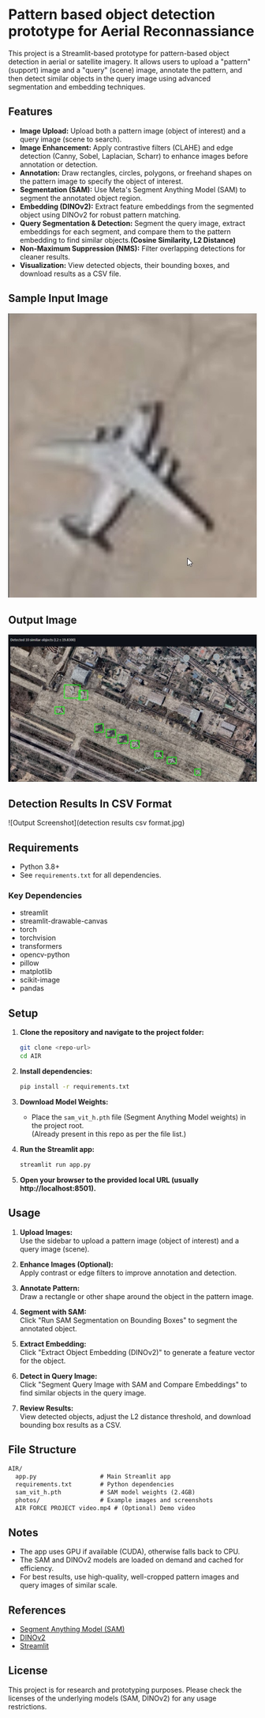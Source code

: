 # Pattern based object detection prototype for Aerial Reconnassiance

This project is a Streamlit-based prototype for pattern-based object detection in aerial or satellite imagery. It allows users to upload a "pattern" (support) image and a "query" (scene) image, annotate the pattern, and then detect similar objects in the query image using advanced segmentation and embedding techniques.

## Features

- **Image Upload:** Upload both a pattern image (object of interest) and a query image (scene to search).
- **Image Enhancement:** Apply contrastive filters (CLAHE) and edge detection (Canny, Sobel, Laplacian, Scharr) to enhance images before annotation or detection.
- **Annotation:** Draw rectangles, circles, polygons, or freehand shapes on the pattern image to specify the object of interest.
- **Segmentation (SAM):** Use Meta's Segment Anything Model (SAM) to segment the annotated object region.
- **Embedding (DINOv2):** Extract feature embeddings from the segmented object using DINOv2 for robust pattern matching.
- **Query Segmentation & Detection:** Segment the query image, extract embeddings for each segment, and compare them to the pattern embedding to find similar objects.**(Cosine Similarity, L2 Distance)**
- **Non-Maximum Suppression (NMS):** Filter overlapping detections for cleaner results.
- **Visualization:** View detected objects, their bounding boxes, and download results as a CSV file.

## Sample Input Image

![Demo Screenshot](input1.jpg)

## Output Image

![Output Screenshot](output2.jpg)

## Detection Results In CSV Format
![Output Screenshot](detection results csv format.jpg)

## Requirements

- Python 3.8+
- See `requirements.txt` for all dependencies.

### Key Dependencies

- streamlit
- streamlit-drawable-canvas
- torch
- torchvision
- transformers
- opencv-python
- pillow
- matplotlib
- scikit-image
- pandas

## Setup

1. **Clone the repository and navigate to the project folder:**
   ```bash
   git clone <repo-url>
   cd AIR
   ```

2. **Install dependencies:**
   ```bash
   pip install -r requirements.txt
   ```

3. **Download Model Weights:**
   - Place the `sam_vit_h.pth` file (Segment Anything Model weights) in the project root.  
     (Already present in this repo as per the file list.)

4. **Run the Streamlit app:**
   ```bash
   streamlit run app.py
   ```

5. **Open your browser to the provided local URL (usually http://localhost:8501).**

## Usage

1. **Upload Images:**  
   Use the sidebar to upload a pattern image (object of interest) and a query image (scene).

2. **Enhance Images (Optional):**  
   Apply contrast or edge filters to improve annotation and detection.

3. **Annotate Pattern:**  
   Draw a rectangle or other shape around the object in the pattern image.

4. **Segment with SAM:**  
   Click "Run SAM Segmentation on Bounding Boxes" to segment the annotated object.

5. **Extract Embedding:**  
   Click "Extract Object Embedding (DINOv2)" to generate a feature vector for the object.

6. **Detect in Query Image:**  
   Click "Segment Query Image with SAM and Compare Embeddings" to find similar objects in the query image.

7. **Review Results:**  
   View detected objects, adjust the L2 distance threshold, and download bounding box results as a CSV.

## File Structure

```
AIR/
  app.py                  # Main Streamlit app
  requirements.txt        # Python dependencies
  sam_vit_h.pth           # SAM model weights (2.4GB)
  photos/                 # Example images and screenshots
  AIR FORCE PROJECT video.mp4 # (Optional) Demo video
```

## Notes

- The app uses GPU if available (CUDA), otherwise falls back to CPU.
- The SAM and DINOv2 models are loaded on demand and cached for efficiency.
- For best results, use high-quality, well-cropped pattern images and query images of similar scale.

## References

- [Segment Anything Model (SAM)](https://github.com/facebookresearch/segment-anything)
- [DINOv2](https://github.com/facebookresearch/dinov2)
- [Streamlit](https://streamlit.io/)

## License

This project is for research and prototyping purposes. Please check the licenses of the underlying models (SAM, DINOv2) for any usage restrictions. 
